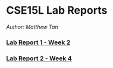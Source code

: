 # CSE15L Lab Reports
*Author: Matthew Tan*

### [Lab Report 1 - Week 2](https://tantime.github.io/cse15l-lab-reports/lab-report-1-week-2)


### [Lab Report 2 - Week 4](https://tantime.github.io/cse15l-lab-reports/lab-report-2-week-4)